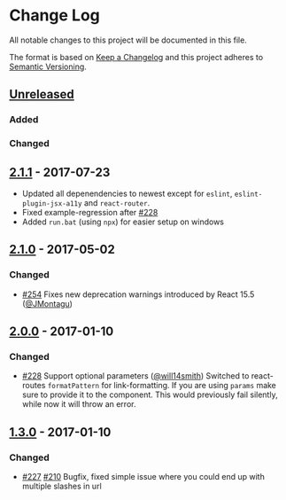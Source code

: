 # Change Log
All notable changes to this project will be documented in this file.

The format is based on [Keep a Changelog](http://keepachangelog.com/)
and this project adheres to [Semantic Versioning](http://semver.org/).

## [Unreleased]
### Added

### Changed

## [2.1.1] - 2017-07-23
- Updated all depenendencies to newest except for `eslint`, `eslint-plugin-jsx-a11y` and `react-router`.
- Fixed example-regression after [#228](https://github.com/nutgaard/react-router-breadcrumbs/pull/228)
- Added `run.bat` (using `npx`) for easier setup on windows 

## [2.1.0] - 2017-05-02
### Changed
- [#254](https://github.com/nutgaard/react-router-breadcrumbs/pull/254) Fixes new deprecation warnings introduced by React 15.5 ([@JMontagu](https://github.com/JMontagu))

## [2.0.0] - 2017-01-10
### Changed
- [#228](https://github.com/nutgaard/react-router-breadcrumbs/pull/228) Support optional parameters ([@will14smith](https://github.com/will14smith))
  Switched to react-routes `formatPattern` for link-formatting.
  If you are using `params` make sure to provide it to the component. This would previously fail silently, while now it will throw an error.

## [1.3.0] - 2017-01-10
### Changed
- [#227](https://github.com/nutgaard/react-router-breadcrumbs/pull/227) [#210](https://github.com/nutgaard/react-router-breadcrumbs/issues/210) Bugfix, fixed simple issue where you could end up with multiple slashes in url

[Unreleased]: https://github.com/nutgaard/react-router-breadcrumbs/compare/v2.1.1...HEAD
[2.1.1]: https://github.com/nutgaard/react-router-breadcrumbs/compare/v2.1.0...v2.1.1
[2.1.0]: https://github.com/nutgaard/react-router-breadcrumbs/compare/v2.0.0...v2.1.0
[2.0.0]: https://github.com/nutgaard/react-router-breadcrumbs/compare/v1.3.0...v2.0.0
[1.3.0]: https://github.com/nutgaard/react-router-breadcrumbs/compare/v1.2.0...v1.3.0
